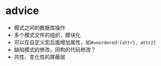 # advice

- 模式之间的数据库操作
- 多个模式文件的组织，模块化
- 可以在自定义宏后面增加属性，如`#unordered![attr1, attr2]`
- 缺陷模式的修改，同构的代码修改？
- 共性、变化性的屏蔽层